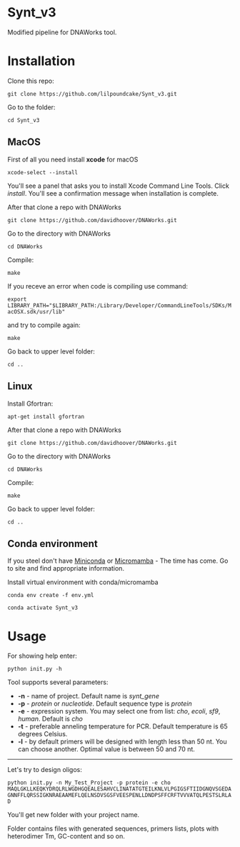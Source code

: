 # Synt_v3

Modified pipeline for DNAWorks tool.

# Installation

Clone this repo:

`git clone https://github.com/lilpoundcake/Synt_v3.git`

Go to the folder:

`cd Synt_v3`

## MacOS

First of all you need install **xcode** for macOS 

`xcode-select --install`

You'll see a panel that asks you to install Xcode Command Line Tools. Click *install*. You'll see a confirmation message when installation is complete.

After that clone a repo with DNAWorks

`git clone https://github.com/davidhoover/DNAWorks.git`

Go to the directory with DNAWorks

`cd DNAWorks`

Compile:

`make`

If you receve an error when code is compiling use command:

`export LIBRARY_PATH="$LIBRARY_PATH:/Library/Developer/CommandLineTools/SDKs/MacOSX.sdk/usr/lib"`

and try to compile again:

`make`

Go back to upper level folder:

`cd ..`

## Linux

Install Gfortran:

`apt-get install gfortran`

After that clone a repo with DNAWorks

`git clone https://github.com/davidhoover/DNAWorks.git`

Go to the directory with DNAWorks

`cd DNAWorks`

Compile:

`make`

Go back to upper level folder:

`cd ..`

## Conda environment

If you steel don't have [Miniconda](https://docs.anaconda.com/miniconda/) or [Micromamba](https://mamba.readthedocs.io/en/latest/installation/micromamba-installation.html) - The time has come. Go to site and find appropriate information.

Install virtual environment with conda/micromamba

`conda env create -f env.yml`

`conda activate Synt_v3`

# Usage

For showing help enter:

`python init.py -h`

Tool supports several parameters:

- **-n** - name of project. Default name is *synt_gene*
- **-p** - *protein* or *nucleotide*. Default sequence type is *protein*
- **-e** - expression system. You may select one from list: *cho*, *ecoli*, *sf9*, *human*. Default is *cho*
- **-t** - preferable anneling temperature for PCR. Default temperature is 65 degrees Celsius.
- **-l** - by default primers will be designed with length less than 50 nt. You can choose another. Optimal value is between 50 and 70 nt.

---

Let's try to design oligos:

`python init.py -n My_Test_Project -p protein -e cho MAQLGKLLKEQKYDRQLRLWGDHGQEALESAHVCLINATATGTEILKNLVLPGIGSFTIIDGNQVSGEDAGNNFFLQRSSIGKNRAEAAMEFLQELNSDVSGSFVEESPENLLDNDPSFFCRFTVVVATQLPESTSLRLAD`

You'll get new folder with your project name.

Folder contains files with generated sequences, primers lists, plots with heterodimer Tm, GC-content and so on.
